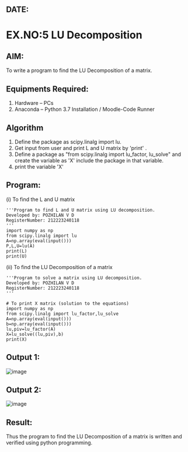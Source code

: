 ## DATE:
# EX.NO:5 LU Decomposition 
## AIM:
To write a program to find the LU Decomposition of a matrix.
## Equipments Required:
1. Hardware – PCs
2. Anaconda – Python 3.7 Installation / Moodle-Code Runner

## Algorithm
1. Define the package as scipy.linalg import lu.
2. Get input from user and print L and U matrix by 'print' .
3. Define a package as "from scipy.linalg import lu_factor, lu_solve" and create the variable as 'X' include the package in that variable.
4. print the variable 'X'

## Program:
(i) To find the L and U matrix
```
'''Program to find L and U matrix using LU decomposition.
Developed by: POZHILAN V D
RegisterNumber: 212223240118
'''
import numpy as np
from scipy.linalg import lu
A=np.array(eval(input()))
P,L,U=lu(A)
print(L)
print(U)
```
(ii) To find the LU Decomposition of a matrix
```
'''Program to solve a matrix using LU decomposition.
Developed by: POZHILAN V D
RegisterNumber: 212223240118
'''

# To print X matrix (solution to the equations)
import numpy as np
from scipy.linalg import lu_factor,lu_solve
A=np.array(eval(input()))
b=np.array(eval(input()))
lu,piv=lu_factor(A)
X=lu_solve((lu,piv),b)
print(X)
```

## Output 1:
![image](https://github.com/user-attachments/assets/4fdd220d-d095-48d9-b381-87509c36980c)

## Output 2:
![image](https://github.com/user-attachments/assets/c453217a-ae7d-491f-a871-a213d5d19aee)

## Result:
Thus the program to find the LU Decomposition of a matrix is written and verified using python programming.

